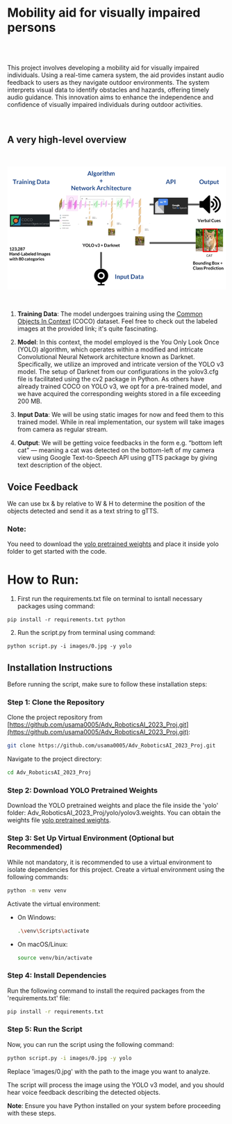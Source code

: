 # Mobility aid for visually impaired persons

<br>
<br>

This project involves developing a mobility aid for visually impaired individuals. Using a real-time camera system, the aid provides instant audio feedback to users as they navigate outdoor environments. The system interprets visual data to identify obstacles and hazards, offering timely audio guidance. This innovation aims to enhance the independence and confidence of visually impaired individuals during outdoor activities.

<br>

## A very high-level overview

<br>

<p align="center">
 <img src = "overview.png">
</p> 

<br>

1. **Training Data**: The model undergoes training using the [Common Objects In Context](https://cocodataset.org/#explore) (COCO) dataset. Feel free to check out the labeled images at the provided link; it's quite fascinating.

2. **Model**: In this context, the model employed is the You Only Look Once (YOLO) algorithm, which operates within a modified and intricate Convolutional Neural Network architecture known as Darknet. Specifically, we utilize an improved and intricate version of the YOLO v3 model. The setup of Darknet from our configurations in the yolov3.cfg file is facilitated using the cv2 package in Python. As others have already trained COCO on YOLO v3, we opt for a pre-trained model, and we have acquired the corresponding weights stored in a file exceeding 200 MB.

3. **Input Data**: We will be using static images for now and feed them to this trained model. While in real implementation, our system will take images from camera as regular stream.

4. **Output**: We will be getting voice feedbacks in the form e.g. “bottom left cat” — meaning a cat was detected on the bottom-left of my camera view using Google Text-to-Speech
API using gTTS package by giving text description of the object.

## Voice Feedback

We can use bx & by relative to W & H to determine the position of the objects detected and send it as a text string to gTTS.

### **Note**:
You need to download the [yolo pretrained weights](https://pjreddie.com/media/files/yolov3.weights) and place it inside yolo folder to get started with the code.


# How to Run:
1. First run the requirements.txt file on terminal to isntall necessary packages using command:
```
pip install -r requirements.txt python 
```

2. Run the script.py from terminal using command: 
```
python script.py -i images/0.jpg -y yolo
```
## Installation Instructions

Before running the script, make sure to follow these installation steps:

### Step 1: Clone the Repository

Clone the project repository from [https://github.com/usama0005/Adv_RoboticsAI_2023_Proj.git](https://github.com/usama0005/Adv_RoboticsAI_2023_Proj.git):

```bash
git clone https://github.com/usama0005/Adv_RoboticsAI_2023_Proj.git
```

Navigate to the project directory:

```bash
cd Adv_RoboticsAI_2023_Proj
```

### Step 2: Download YOLO Pretrained Weights

Download the YOLO pretrained weights and place the file inside the 'yolo' folder: Adv_RoboticsAI_2023_Proj/yolo/yolov3.weights. You can obtain the weights file [yolo pretrained weights](https://pjreddie.com/media/files/yolov3.weights).

### Step 3: Set Up Virtual Environment (Optional but Recommended)

While not mandatory, it is recommended to use a virtual environment to isolate dependencies for this project. Create a virtual environment using the following commands:

```bash
python -m venv venv
```

Activate the virtual environment:

- On Windows:
  ```bash
  .\venv\Scripts\activate
  ```
- On macOS/Linux:
  ```bash
  source venv/bin/activate
  ```

### Step 4: Install Dependencies

Run the following command to install the required packages from the 'requirements.txt' file:

```bash
pip install -r requirements.txt
```

### Step 5: Run the Script

Now, you can run the script using the following command:

```bash
python script.py -i images/0.jpg -y yolo
```

Replace 'images/0.jpg' with the path to the image you want to analyze.

The script will process the image using the YOLO v3 model, and you should hear voice feedback describing the detected objects.

**Note**: Ensure you have Python installed on your system before proceeding with these steps.
